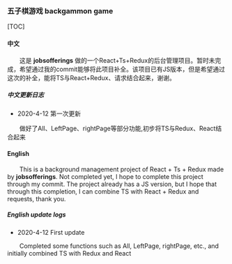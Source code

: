 ### 五子棋游戏 backgammon game

[TOC]

#### 中文

&emsp;&emsp;这是 **jobsofferings** 做的一个React+Ts+Redux的后台管理项目。暂时未完成，希望通过我的commit能够将此项目补全。该项目已有JS版本，但是希望通过这次的补全，能将TS与React+Redux、请求结合起来，谢谢。

##### 中文更新日志

+ 2020-4-12 第一次更新

&emsp;&emsp;做好了All、LeftPage、rightPage等部分功能,初步将TS与Redux、React结合起来


#### English

&emsp;&emsp;This is a background management project of React + Ts + Redux made by **jobsofferings**. Not completed yet, I hope to complete this project through my commit. The project already has a JS version, but I hope that through this completion, I can combine TS with React + Redux and requests, thank you.

##### English update logs

+ 2020-4-12 First update

&emsp;&emsp;Completed some functions such as All, LeftPage, rightPage, etc., and initially combined TS with Redux and React
